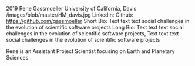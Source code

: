 2019
Rene Gassmoeller
University of California, Davis
/images/blob/master/HM_davis.jpg
LinkedIn: 
Github: https://github.com/gassmoeller
Short Bio: Text text text social challenges in the evolution of scientific software projects
Long Bio: Text text text social challenges in the evolution of scientific software projects, Text text text social challenges in the evolution of scientific software projects

Rene is an Assistant Project Scientist focusing on Earth and Planetary Sciences
